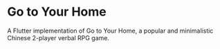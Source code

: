 # Go to Your Home

A Flutter implementation of Go to Your Home, a popular and minimalistic Chinese 2-player verbal RPG game.
